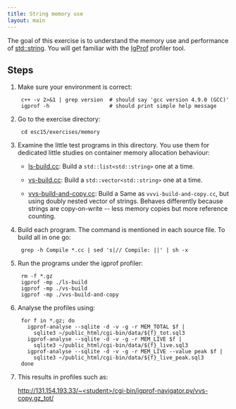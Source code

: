 ```yaml
---
title: String memory use
layout: main
---
```


The goal of this exercise is to understand the memory use and performance of
[std::string](http://www.cplusplus.com/reference/string/string/). You will
get familiar with the [IgProf](http://igprof.org) profiler tool.

Steps
-----

1. Make sure your environment is correct:

        c++ -v 2>&1 | grep version  # should say 'gcc version 4.9.0 (GCC)'
        igprof -h                   # should print simple help message

2. Go to the exercise directory:

        cd esc15/exercises/memory

3. Examine the little test programs in this directory.  You use them for
   dedicated little studies on container memory allocation behaviour:

   - [ls-build.cc]({{exercises_repo}}/exercises/memory/ls-build.cc): Build a
     `std::list<std::string>` one at a time.

   - [vs-build.cc]({{exercises_repo}}/exercises/memory/vs-build.cc): Build a
     `std::vector<std::string>` one at a time.

   - [vvs-build-and-copy.cc]({{exercises_repo}}/exercises/memory/vvs-build-and-copy.cc): Build a
     Same as `vvvi-build-and-copy.cc`, but using doubly nested vector of
     strings.  Behaves differently because strings are copy-on-write -- less
     memory copies but more reference counting.

4. Build each program.  The command is mentioned in each source file.  To
   build all in one go:

        grep -h Compile *.cc | sed 's|// Compile: ||' | sh -x

5. Run the programs under the igprof profiler:

        rm -f *.gz
        igprof -mp ./ls-build
        igprof -mp ./vs-build
        igprof -mp ./vvs-build-and-copy

6. Analyse the profiles using:

        for f in *.gz; do
          igprof-analyse --sqlite -d -v -g -r MEM_TOTAL $f |
            sqlite3 ~/public_html/cgi-bin/data/${f}_tot.sql3
          igprof-analyse --sqlite -d -v -g -r MEM_LIVE $f |
            sqlite3 ~/public_html/cgi-bin/data/${f}_live.sql3
          igprof-analyse --sqlite -d -v -g -r MEM_LIVE --value peak $f |
            sqlite3 ~/public_html/cgi-bin/data/${f}_live_peak.sql3
        done

7. This results in profiles such as:

   http://131.154.193.33/~<student>/cgi-bin/igprof-navigator.py/vvs-copy.gz_tot/
